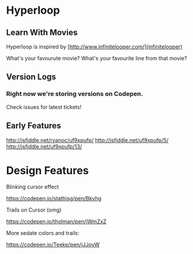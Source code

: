 # Hyperloop
## Learn With Movies

Hyperloop is inspired by [http://www.infinitelooper.com/](infinitelooper)

What's your favourute movie?
What's your favourite line from that movie?

## Version Logs

### Right now we're storing versions on Codepen.

Check issues for latest tickets!


## Early Features

http://jsfiddle.net/ryanoc/uf9xpufp/
http://jsfiddle.net/uf9xpufp/5/
http://jsfiddle.net/uf9xpufp/13/

# Design Features

Blinking cursor effect

https://codepen.io/stathisg/pen/Bkvhg

Trails on Cursor (omg)

https://codepen.io/tholman/pen/jWmZxZ

More sedate colors and trails:

https://codepen.io/Teeke/pen/jJJoyW




